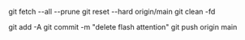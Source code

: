 git fetch --all --prune
git reset --hard origin/main
git clean -fd

git add -A
git commit -m "delete flash attention"
git push origin main